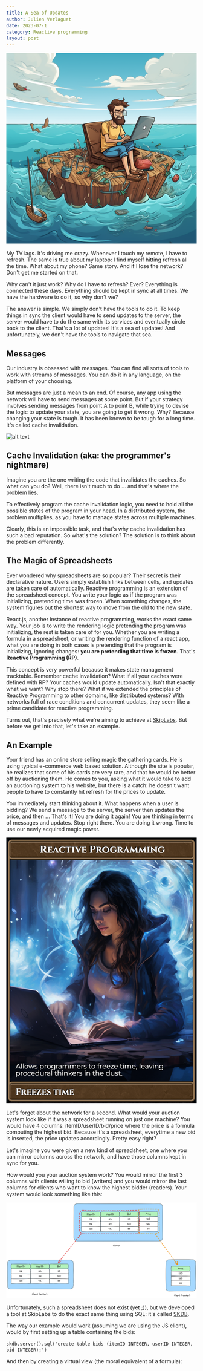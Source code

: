```yaml
---
title: A Sea of Updates
author: Julien Verlaguet
date: 2023-07-1
category: Reactive programming
layout: post
---
```


![alt text](../img/lostocean.png)

My TV lags. It's driving me crazy. Whenever I touch my remote, I have
to refresh. The same is true about my laptop: I find myself hitting
refresh all the time. What about my phone? Same story. And if I lose
the network? Don't get me started on that.

Why can't it just work? Why do I have to refresh? Ever? Everything is
connected these days. Everything should be kept in sync at all times.
We have the hardware to do it, so why don't we?

The answer is simple. We simply don't have the tools to do it. To keep
things in sync the client would have to send updates to the server,
the server would have to do the same with its services and eventually
circle back to the client. That's a lot of updates! It's a sea of
updates! And unfortunately, we don't have the tools to navigate that
sea.

## Messages

Our industry is obsessed with messages. You can find all sorts of
tools to work with streams of messages. You can do it in any language,
on the platform of your choosing.

But messages are just a mean to an end. Of course, any app using the
network will have to send messages at some point. But if your strategy
involves sending messages from point A to point B, while trying to
devise the logic to update your state, you are going to get it
wrong. Why?  Because changing your state is tough. It has been known
to be tough for a long time. It's called cache invalidation.

![alt text](https://raw.githubusercontent.com/pikatchu/website/master/img/ABCache.png)

## Cache Invalidation (aka: the programmer's nightmare)

Imagine you are the one writing the code that invalidates the
caches. So what can you do? Well, there isn't much to do ... and
that's where the problem lies.

To effectively program the cache invalidation logic, you need to hold
all the possible states of the program in your head. In a distributed
system, the problem multiplies, as you have to manage states across
multiple machines.

Clearly, this is an impossible task, and that's why cache invalidation
has such a bad reputation. So what's the solution? The solution is to
think about the problem differently.

## The Magic of Spreadsheets

Ever wondered why spreadsheets are so popular? Their secret is their
declarative nature. Users simply establish links between cells, and
updates are taken care of automatically. Reactive programming is an
extension of the spreadsheet concept. You write your logic as if the
program was initializing, pretending time was frozen. When something
changes, the system figures out the shortest way to move from the old
to the new state.

React.js, another instance of reactive programming, works the exact
same way. Your job is to write the rendering logic pretending the
program was initializing, the rest is taken care of for you. Whether
you are writing a formula in a spreadsheet, or writing the rendering
function of a react app, what you are doing in both cases is
pretending that the program is initializing, ignoring changes: **you
are pretending that time is frozen**. That's **Reactive Programming
(RP)**.

This concept is very powerful because it makes state management
tracktable. Remember cache invalidation? What if all your caches were
defined with RP? Your caches would update automatically. Isn't that
exactly what we want? Why stop there?  What if we extended the
principles of Reactive Programming to other domains, like distributed
systems? With networks full of race conditions and concurrent updates,
they seem like a prime candidate for reactive programming.

Turns out, that's precisely what we're aiming to achieve at
[SkipLabs](https://skiplabs.io/). But before we get into that, let's
take an example.

## An Example

Your friend has an online store selling magic the gathering cards. He
is using typical e-commerce web based solution. Although the site is
popular, he realizes that some of his cards are very rare, and that he
would be better off by auctioning them. He comes to you, asking what
it would take to add an auctioning system to his website, but there is
a catch: he doesn't want people to have to constantly hit refresh for
the prices to update.

You immediately start thinking about it. What happens when a user is
bidding? We send a message to the server, the server then updates the
price, and then ... That's it! You are doing it again! You are
thinking in terms of messages and updates. Stop right there. You are
doing it wrong. Time to use our newly acquired magic power.

![alt text](../img/magic_card.png)

Let's forget about the network for a second. What would your auction
system look like if it was a spreadsheet running on just one machine?
You would have 4 columns: itemID/userID/bid/price where the price is a
formula computing the highest bid. Because it's a spreadsheet,
everytime a new bid is inserted, the price updates accordingly. Pretty
easy right?

Let's imagine you were given a new kind of spreadsheet, one where you
can mirror columns across the network, and have those columns kept in
sync for you.

How would you your auction system work? You would mirror the first 3
columns with clients willing to bid (writers) and you would mirror the
last columns for clients who want to know the highest bidder
(readers). Your system would look something like this:

![alt text](../img/auction_spreadsheet.png)

Unfortunately, such a spreadsheet does not exist (yet ;)), but we developed a tool at
SkipLabs to do the exact same thing using SQL: it's called [SKDB](http://skdb.io).

The way our example would work (assuming we are using the JS client),
would by first setting up a table containing the bids:


```JS
skdb.server().sql('create table bids (itemID INTEGER, userID INTEGER, bid INTEGER);')
```

And then by creating a virtual view (the moral equivalent of a formula):

```JS
```